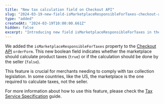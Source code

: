 ```yaml
---
title: "New tax calculation field on Checkout API"
slug: "2024-03-19-new-field-isMarketplaceResponsibleForTaxes-checkout-api"
type: "added"
createdAt: "2024-03-19T10:00:00.661Z"
hidden: false
excerpt: "Introducing new field isMarketplaceResponsibleForTaxes in the Checkout API."
---
```


We added the `isMarketplaceResponsibleForTaxes` property to the [Checkout API](https://developers.vtex.com/docs/api-reference/checkout-api#overview) `orderForm`. This new boolean field indicates whether the marketplace should calculate product taxes (`true`) or if the calculation should be done by the seller (`false`).

This feature is crucial for merchants needing to comply with tax collection legislation. In some countries, like the US, the marketplace is the one required to calculate taxes, not the seller.

For more information about how to use this feature, please check the [Tax Service Specification](https://developers.vtex.com/docs/guides/tax-services-specification) guide.